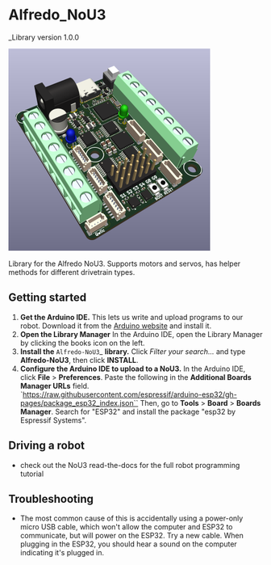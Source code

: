 # Alfredo_NoU3
_Library version 1.0.0

<img src="https://github.com/AlfredoSystems/alfredosystems.github.io/blob/master/images/nou3-1.png" width="400px">

Library for the Alfredo NoU3. Supports motors and servos, has helper methods for different drivetrain types.

## Getting started
1. **Get the Arduino IDE.** This lets us write and upload programs to our robot. Download it from the [Arduino website](https://www.arduino.cc/en/main/software) and install it.
2. **Open the Library Manager** In the Arduino IDE, open the Library Manager by clicking the books icon on the left.
3. **Install the** `Alfredo-NoU3`_ **library.** Click *Filter your search...* and type **Alfredo-NoU3**, then click **INSTALL**.
4. **Configure the Arduino IDE to upload to a NoU3.** In the Arduino IDE, click **File** > **Preferences**. Paste the following in the **Additional Boards Manager URLs** field.
`https://raw.githubusercontent.com/espressif/arduino-esp32/gh-pages/package_esp32_index.json``
Then, go to **Tools** > **Board** > **Boards Manager**. Search for "ESP32" and install the package "esp32 by Espressif Systems".

## Driving a robot
* check out the NoU3 read-the-docs for the full robot programming tutorial

## Troubleshooting
* The most common cause of this is accidentally using a power-only micro USB cable, which won't allow the computer and ESP32 to communicate, but will power on the ESP32. Try a new cable. When plugging in the ESP32, you should hear a sound on the computer indicating it's plugged in.